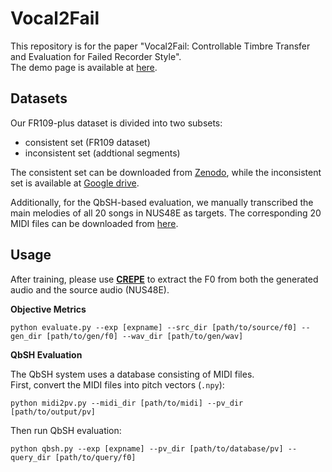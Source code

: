 # Vocal2Fail
This repository is for the paper "Vocal2Fail: Controllable Timbre Transfer and Evaluation for Failed Recorder Style".  
The demo page is available at [here](https://manchenlee.github.io/vocal2fail).  

## Datasets  

Our FR109-plus dataset is divided into two subsets: 
- consistent set (FR109 dataset)  
- inconsistent set (addtional segments)

The consistent set can be downloaded from [Zenodo](https://zenodo.org/records/14250703"), while the inconsistent set is available at [Google drive](https://drive.google.com/file/d/1q0yOEa77r8Ylol38bkkbutd6gdNzHhsn/view?usp=sharing).  

Additionally, for the QbSH-based evaluation, we manually transcribed the main melodies of all 20 songs in NUS48E as targets. The corresponding 20 MIDI files can be downloaded from [here](https://drive.google.com/file/d/1tgjfFxTjAmmUEGoTKGprhCg9FN8vE-Hs/view?usp=sharing).  

## Usage

After training, please use [**CREPE**](https://github.com/marl/crepe) to extract the F0 from both the generated audio and the source audio (NUS48E).

**Objective Metrics**  
```
python evaluate.py --exp [expname] --src_dir [path/to/source/f0] --gen_dir [path/to/gen/f0] --wav_dir [path/to/gen/wav]
```
**QbSH Evaluation**  

The QbSH system uses a database consisting of MIDI files.  
First, convert the MIDI files into pitch vectors (`.npy`):  
```
python midi2pv.py --midi_dir [path/to/midi] --pv_dir [path/to/output/pv]
```
Then run QbSH evaluation:
```
python qbsh.py --exp [expname] --pv_dir [path/to/database/pv] --query_dir [path/to/query/f0]
```

